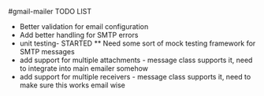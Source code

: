 #gmail-mailer TODO LIST

*  Better validation for email configuration
*  Add better handling for SMTP errors
*  unit testing- STARTED
** Need some sort of mock testing framework for SMTP messages
*  add support for multiple attachments - message class supports it, need to integrate into main emailer somehow
*  add support for multiple receivers - message class supports it, need to make sure this works email wise
